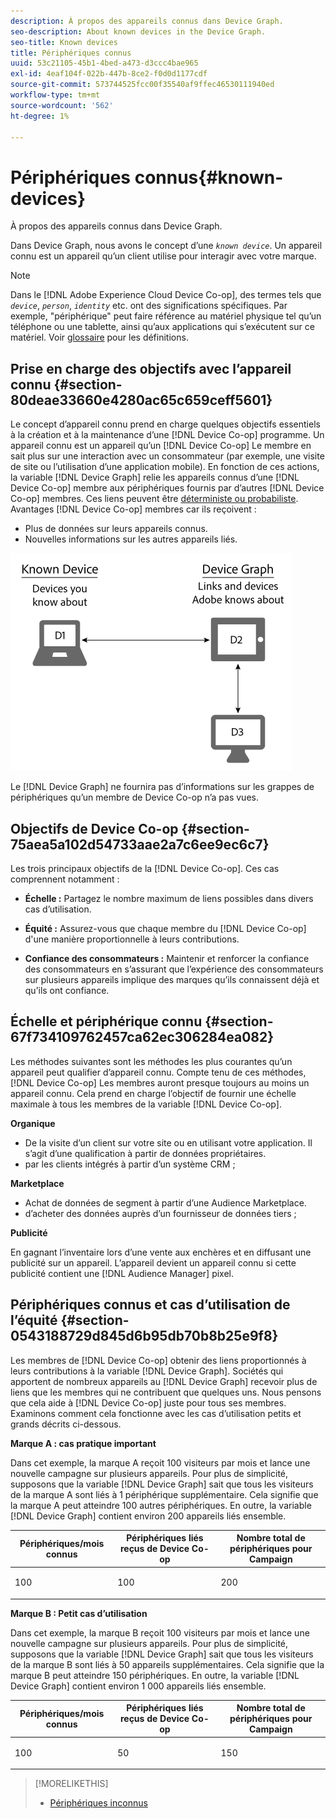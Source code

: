 ```yaml
---
description: À propos des appareils connus dans Device Graph.
seo-description: About known devices in the Device Graph.
seo-title: Known devices
title: Périphériques connus
uuid: 53c21105-45b1-4bed-a473-d3ccc4bae965
exl-id: 4eaf104f-022b-447b-8ce2-f0d0d1177cdf
source-git-commit: 573744525fcc00f35540af9ffec46530111940ed
workflow-type: tm+mt
source-wordcount: '562'
ht-degree: 1%

---
```


# Périphériques connus{#known-devices}

À propos des appareils connus dans Device Graph.

Dans Device Graph, nous avons le concept d’une *`known device`*. Un appareil connu est un appareil qu’un client utilise pour interagir avec votre marque.

>[!NOTE]
>
>Dans le [!DNL Adobe Experience Cloud Device Co-op], des termes tels que *`device`*, *`person`*, *`identity`* etc. ont des significations spécifiques. Par exemple, &quot;périphérique&quot; peut faire référence au matériel physique tel qu’un téléphone ou une tablette, ainsi qu’aux applications qui s’exécutent sur ce matériel. Voir [glossaire](../glossary.md#glossgroup-0f47d7fbd76c4759801f565f341a386c) pour les définitions.

## Prise en charge des objectifs avec l’appareil connu {#section-80deae33660e4280ac65c659ceff5601}

Le concept d’appareil connu prend en charge quelques objectifs essentiels à la création et à la maintenance d’une [!DNL Device Co-op] programme. Un appareil connu est un appareil qu’un [!DNL Device Co-op] Le membre en sait plus sur une interaction avec un consommateur (par exemple, une visite de site ou l’utilisation d’une application mobile). En fonction de ces actions, la variable [!DNL Device Graph] relie les appareils connus d’une [!DNL Device Co-op] membre aux périphériques fournis par d’autres [!DNL Device Co-op] membres. Ces liens peuvent être [déterministe ou probabiliste](../processes/links.md#concept-58bb7ab25f904f5f98d645e35205c931). Avantages [!DNL Device Co-op] membres car ils reçoivent :

* Plus de données sur leurs appareils connus.
* Nouvelles informations sur les autres appareils liés.

![](assets/known-device.png)

Le [!DNL Device Graph] ne fournira pas d’informations sur les grappes de périphériques qu’un membre de Device Co-op n’a pas vues.

## Objectifs de Device Co-op {#section-75aea5a102d54733aae2a7c6ee9ec6c7}

Les trois principaux objectifs de la [!DNL Device Co-op]. Ces cas comprennent notamment :

* **Échelle :** Partagez le nombre maximum de liens possibles dans divers cas d’utilisation.
* **Équité :** Assurez-vous que chaque membre du [!DNL Device Co-op] d&#39;une manière proportionnelle à leurs contributions.

* **Confiance des consommateurs :** Maintenir et renforcer la confiance des consommateurs en s’assurant que l’expérience des consommateurs sur plusieurs appareils implique des marques qu’ils connaissent déjà et qu’ils ont confiance.

## Échelle et périphérique connu {#section-67f734109762457ca62ec306284ea082}

Les méthodes suivantes sont les méthodes les plus courantes qu’un appareil peut qualifier d’appareil connu. Compte tenu de ces méthodes, [!DNL Device Co-op] Les membres auront presque toujours au moins un appareil connu. Cela prend en charge l’objectif de fournir une échelle maximale à tous les membres de la variable [!DNL Device Co-op].

**Organique**

* De la visite d’un client sur votre site ou en utilisant votre application. Il s’agit d’une qualification à partir de données propriétaires.
* par les clients intégrés à partir d’un système CRM ;

**Marketplace**

* Achat de données de segment à partir d’une Audience Marketplace.
* d’acheter des données auprès d’un fournisseur de données tiers ;

**Publicité**

En gagnant l’inventaire lors d’une vente aux enchères et en diffusant une publicité sur un appareil. L’appareil devient un appareil connu si cette publicité contient une [!DNL Audience Manager] pixel.

## Périphériques connus et cas d’utilisation de l’équité {#section-0543188729d845d6b95db70b8b25e9f8}

Les membres de [!DNL Device Co-op] obtenir des liens proportionnés à leurs contributions à la variable [!DNL Device Graph]. Sociétés qui apportent de nombreux appareils au [!DNL Device Graph] recevoir plus de liens que les membres qui ne contribuent que quelques uns. Nous pensons que cela aide à [!DNL Device Co-op] juste pour tous ses membres. Examinons comment cela fonctionne avec les cas d’utilisation petits et grands décrits ci-dessous.

**Marque A : cas pratique important**

Dans cet exemple, la marque A reçoit 100 visiteurs par mois et lance une nouvelle campagne sur plusieurs appareils. Pour plus de simplicité, supposons que la variable [!DNL Device Graph] sait que tous les visiteurs de la marque A sont liés à 1 périphérique supplémentaire. Cela signifie que la marque A peut atteindre 100 autres périphériques. En outre, la variable [!DNL Device Graph] contient environ 200 appareils liés ensemble.

<table id="table_78C38DC522F94BC38C1DB73740C058AC"> 
 <thead> 
  <tr> 
   <th colname="col1" class="entry"> Périphériques/mois connus </th> 
   <th colname="col2" class="entry"> Périphériques liés reçus de Device Co-op </th> 
   <th colname="col3" class="entry"> Nombre total de périphériques pour Campaign </th> 
  </tr>
 </thead>
 <tbody> 
  <tr> 
   <td colname="col1"> <p>100 </p> </td> 
   <td colname="col2"> <p>100 </p> </td> 
   <td colname="col3"> <p>200 </p> </td> 
  </tr> 
 </tbody> 
</table>

**Marque B : Petit cas d’utilisation**

Dans cet exemple, la marque B reçoit 100 visiteurs par mois et lance une nouvelle campagne sur plusieurs appareils. Pour plus de simplicité, supposons que la variable [!DNL Device Graph] sait que tous les visiteurs de la marque B sont liés à 50 appareils supplémentaires. Cela signifie que la marque B peut atteindre 150 périphériques. En outre, la variable [!DNL Device Graph] contient environ 1 000 appareils liés ensemble.

<table id="table_A6C9CCF9C6564A89BA7060E075A8E73C"> 
 <thead> 
  <tr> 
   <th colname="col1" class="entry"> Périphériques/mois connus </th> 
   <th colname="col2" class="entry"> Périphériques liés reçus de Device Co-op </th> 
   <th colname="col3" class="entry"> Nombre total de périphériques pour Campaign </th> 
  </tr>
 </thead>
 <tbody> 
  <tr> 
   <td colname="col1"> <p>100 </p> </td> 
   <td colname="col2"> <p>50 </p> </td> 
   <td colname="col3"> <p>150 </p> </td> 
  </tr> 
 </tbody> 
</table>

>[!MORELIKETHIS]
>
>* [Périphériques inconnus](../processes/unknown-device.md#concept-95090d341cdc4c22ba4319d79d8f6e40)

